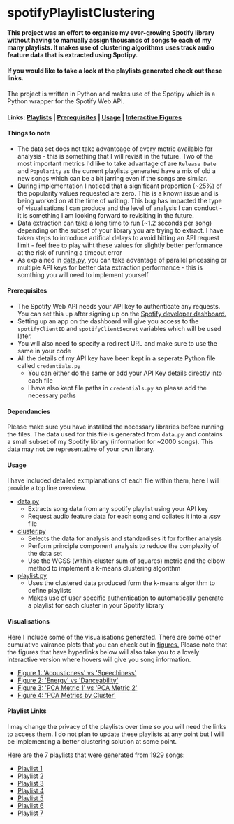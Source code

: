 # spotifyPlaylistClustering

#### This project was an effort to organise my ever-growing Spotify library without having to manually assign thousands of songs to each of my many playlists. It makes use of clustering algorithms uses track audio feature data that is extracted using Spotipy. 

#### If you would like to take a look at the playlists generated check out these links.

The project is written in Python and makes use of the Spotipy which is a Python wrapper for the Spotify Web API.

#### Links: [Playlists](#playlist-links) | [Prerequisites](#prerequisites) | [Usage](#usage) | [Interactive Figures](#visualisations)

#### Things to note
- The data set does not take advanteage of every metric available for analysis - this is something that I will revisit in the future. Two of the most important metrics I'd like to take advantage of are `Release Date` and `Popularity` as the current playlists generated have a mix of old a new songs which can be a bit jarring even if the songs are similar.
- During implementation I noticed that a significant proportion (~25%) of the popularity values requested are zero. This is a known issue and is being worked on at the time of writing. This bug has impacted the type of visualisations I can produce and the level of analysis I can conduct - it is something I am looking forward to revisiting in the future.
- Data extraction can take a long time to run (~1.2 seconds per song) depending on the subset of your library you are trying to extract. I have taken steps to introduce artifical delays to avoid hitting an API request limit - feel free to play wiht these values for slightly better performance at the risk of running a timeout error
- As explained in [data.py](https://github.com/r-reji/spotifyPlaylistClustering/blob/main/data.py), you can take advantage of parallel pricessing or multiple API keys for better data extraction performance - this is somthing you will need to implement yourself

#### Prerequisites

- The Spotify Web API needs your API key to authenticate any requests. You can set this up after signing up on the [Spotify developer dashboard.](https://developer.spotify.com)
- Setting up an app on the dashboard will give you access to the `spotifyClientID` and `spotifyClientSecret` variables which will be used later.
- You will also need to specify a redirect URL and make sure to use the same in your code
- All the details of my API key have been kept in a seperate Python file called `credentials.py`
   - You can either do the same or add your API Key details directly into each file
   - I have also kept file paths in `credentials.py` so please add the necessary paths
  
#### Dependancies
Please make sure you have installed the necessary libraries before running the files. 
The data used for this file is generated from `data.py` and contains a small subset of my Spotify library (information for ~2000 songs). This data may not be representative of your own library.

#### Usage
I have included detailed exmplanations of each file within them, here I will provide a top line overview.

- [data.py](https://github.com/r-reji/spotifyPlaylistClustering/blob/main/data.py)
   - Extracts song data from any spotify playlist using your API key
   - Request audio feature data for each song and collates it into a .csv file
- [cluster.py](https://github.com/r-reji/spotifyPlaylistClustering/blob/main/cluster.py)
   - Selects the data for analysis and standardises it for forther analysis
   - Perform principle component analysis to reduce the complexity of the data set
   - Use the WCSS (within-cluster sum of squares) metric and the elbow method to implement a k-means clustering algorithm
- [playlist.py](https://github.com/r-reji/spotifyPlaylistClustering/blob/main/playlist.py)
   - Uses the clustered data produced form the k-means algorithm to define playlists
   - Makes use of user specific authentication to automatically generate a playlist for each cluster in your Spotify library

#### Visualisations
Here I include some of the visualisations generated. There are some other cumulative vairance plots that you can check out in [figures.](https://github.com/r-reji/spotifyPlaylistClustering/tree/main/figures) Please note that the figures that have hyperlinks below will also take you to a lovely interactive version where hovers will give you song information.

- [Figure 1: 'Acousticness' vs 'Speechiness']()
- [Figure 2: 'Energy' vs 'Danceability']()
- [Figure 3: 'PCA Metric 1' vs 'PCA Metric 2']()
- [Figure 4: 'PCA Metrics by Cluster']()

#### Playlist Links
I may change the privacy of the playlists over time so you will need the links to access them. I do not plan to update these playlists at any point but I will be implementing a better clustering solution at some point.

Here are the 7 playlists that were generated from 1929 songs:

- [Playlist 1](https://open.spotify.com/playlist/7EqhbZpWL2bTsl9bYprD5K?si=e7f5399e57174f8e&pt=12ec58d4377c767b39ec00240c12b466)
- [Playlist 2](https://open.spotify.com/playlist/2UjwUlCtMSG5fJqCIUduGb?si=209a9aa128c44168&pt=6a7b668e2915ced615aeeadd45682b79)
- [Playlist 3](https://open.spotify.com/playlist/0LOQHsLS4Ah8qoGEocD2BV?si=464f7d648d3540f2&pt=11064f5efa5ff0877cad71dc363b4370)
- [Playlist 4](https://open.spotify.com/playlist/58zj05l9BBQ7qRF5aZAdJs?si=9b46cf11371440a5&pt=5dbfc33d43751bab5a6585aa7af69f65)
- [Playlist 5](https://open.spotify.com/playlist/2k1O2u8wcWzcfaHjBPBdKo?si=b3a438c17b624043&pt=389dc5a3f1b9268fda20d5a64e183bc5)
- [Playlist 6](https://open.spotify.com/playlist/06YL9wvAiCBQPYSCN1NPkW?si=cf0890c4c4ed4f35&pt=15fcfce0c20dc4dd3d625aa5e1103b5e)
- [Playlist 7](https://open.spotify.com/playlist/1xKk6ZFGqlJ8mBoL9fAKhm?si=ad6d7292e2974fb6)



